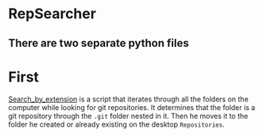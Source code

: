 # RepSearcher

## There are two separate python files

# First
[Search_by_extension](https://github.com/denshynk/RepSearcher/blob/master/Search_by_extension.py) is a script that iterates through all the folders on the computer while looking for git repositories.
It determines that the folder is a git repository 
through the `.git` folder nested in it. Then he moves it to the folder he created or already existing on the desktop `Repositories`. 
